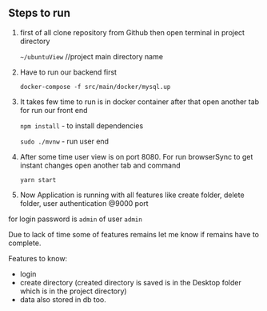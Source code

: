    ##  Steps to run

1. first of all clone repository from Github then open terminal in project directory 
   
    `~/ubuntuView`  //project main directory name
     
2.  Have to run our backend first

    `docker-compose -f src/main/docker/mysql.up`

3. It takes few time to run is in docker container after that open another tab for run our front end
   
   `npm install` -  to install dependencies
   
   `sudo ./mvnw`  - run user end
    
4. After some time user view is on port 8080. For run browserSync to get instant changes open another tab and command

    `yarn start`
    
5. Now Application is running with all features like create folder, delete folder, user authentication @9000 port

for login password is `admin` of user `admin`

Due to lack of time some of features remains let me know if remains have to complete.

Features to know:
 - login
 - create directory (created directory is saved is in the Desktop folder which is in the project directory)
 - data also stored in db too.
